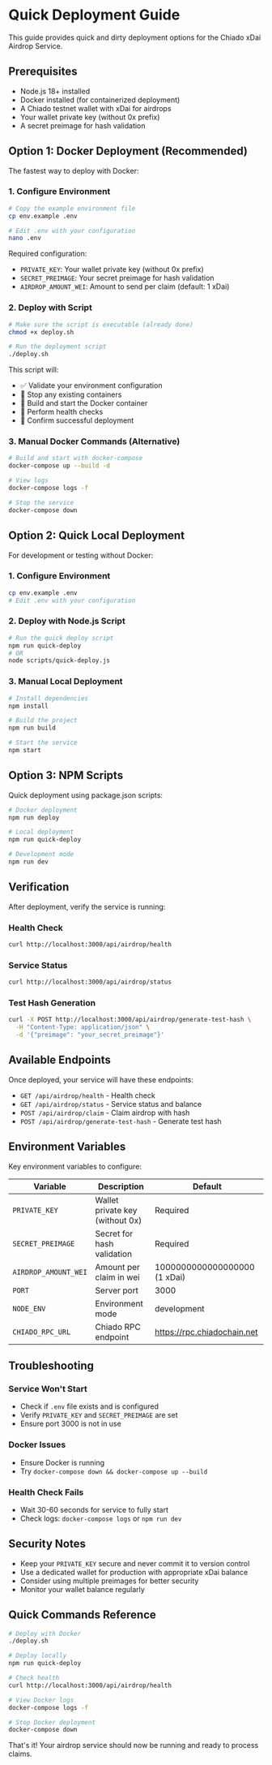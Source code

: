 # Quick Deployment Guide

This guide provides quick and dirty deployment options for the Chiado xDai Airdrop Service.

## Prerequisites

- Node.js 18+ installed
- Docker installed (for containerized deployment)
- A Chiado testnet wallet with xDai for airdrops
- Your wallet private key (without 0x prefix)
- A secret preimage for hash validation

## Option 1: Docker Deployment (Recommended)

The fastest way to deploy with Docker:

### 1. Configure Environment

```bash
# Copy the example environment file
cp env.example .env

# Edit .env with your configuration
nano .env
```

Required configuration:
- `PRIVATE_KEY`: Your wallet private key (without 0x prefix)
- `SECRET_PREIMAGE`: Your secret preimage for hash validation
- `AIRDROP_AMOUNT_WEI`: Amount to send per claim (default: 1 xDai)

### 2. Deploy with Script

```bash
# Make sure the script is executable (already done)
chmod +x deploy.sh

# Run the deployment script
./deploy.sh
```

This script will:
- ✅ Validate your environment configuration
- 🛑 Stop any existing containers
- 🔨 Build and start the Docker container
- 🏥 Perform health checks
- 🎉 Confirm successful deployment

### 3. Manual Docker Commands (Alternative)

```bash
# Build and start with docker-compose
docker-compose up --build -d

# View logs
docker-compose logs -f

# Stop the service
docker-compose down
```

## Option 2: Quick Local Deployment

For development or testing without Docker:

### 1. Configure Environment

```bash
cp env.example .env
# Edit .env with your configuration
```

### 2. Deploy with Node.js Script

```bash
# Run the quick deploy script
npm run quick-deploy
# OR
node scripts/quick-deploy.js
```

### 3. Manual Local Deployment

```bash
# Install dependencies
npm install

# Build the project
npm run build

# Start the service
npm start
```

## Option 3: NPM Scripts

Quick deployment using package.json scripts:

```bash
# Docker deployment
npm run deploy

# Local deployment
npm run quick-deploy

# Development mode
npm run dev
```

## Verification

After deployment, verify the service is running:

### Health Check
```bash
curl http://localhost:3000/api/airdrop/health
```

### Service Status
```bash
curl http://localhost:3000/api/airdrop/status
```

### Test Hash Generation
```bash
curl -X POST http://localhost:3000/api/airdrop/generate-test-hash \
  -H "Content-Type: application/json" \
  -d '{"preimage": "your_secret_preimage"}'
```

## Available Endpoints

Once deployed, your service will have these endpoints:

- `GET /api/airdrop/health` - Health check
- `GET /api/airdrop/status` - Service status and balance
- `POST /api/airdrop/claim` - Claim airdrop with hash
- `POST /api/airdrop/generate-test-hash` - Generate test hash

## Environment Variables

Key environment variables to configure:

| Variable | Description | Default |
|----------|-------------|---------|
| `PRIVATE_KEY` | Wallet private key (without 0x) | Required |
| `SECRET_PREIMAGE` | Secret for hash validation | Required |
| `AIRDROP_AMOUNT_WEI` | Amount per claim in wei | 1000000000000000000 (1 xDai) |
| `PORT` | Server port | 3000 |
| `NODE_ENV` | Environment mode | development |
| `CHIADO_RPC_URL` | Chiado RPC endpoint | https://rpc.chiadochain.net |

## Troubleshooting

### Service Won't Start
- Check if `.env` file exists and is configured
- Verify `PRIVATE_KEY` and `SECRET_PREIMAGE` are set
- Ensure port 3000 is not in use

### Docker Issues
- Ensure Docker is running
- Try `docker-compose down && docker-compose up --build`

### Health Check Fails
- Wait 30-60 seconds for service to fully start
- Check logs: `docker-compose logs` or `npm run dev`

## Security Notes

- Keep your `PRIVATE_KEY` secure and never commit it to version control
- Use a dedicated wallet for production with appropriate xDai balance
- Consider using multiple preimages for better security
- Monitor your wallet balance regularly

## Quick Commands Reference

```bash
# Deploy with Docker
./deploy.sh

# Deploy locally
npm run quick-deploy

# Check health
curl http://localhost:3000/api/airdrop/health

# View Docker logs
docker-compose logs -f

# Stop Docker deployment
docker-compose down
```

That's it! Your airdrop service should now be running and ready to process claims.
